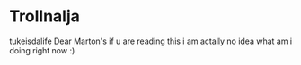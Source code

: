 # Trollnalja
tukeisdalife
Dear Marton's
if u are reading this i am actally no idea what am i doing right now :) 
